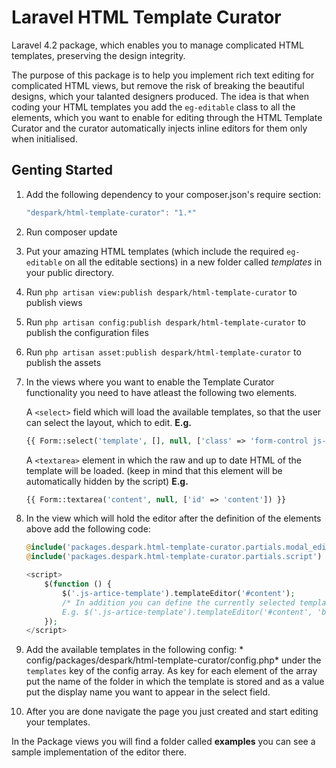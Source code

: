 # Laravel HTML Template Curator
Laravel 4.2 package, which enables you to manage complicated HTML templates, preserving the design integrity.

The purpose of this package is to help you implement rich text editing for complicated HTML views, but remove the risk of breaking the beautiful designs, which your talanted designers produced.
The idea is that when coding your HTML templates you add the `eg-editable` class to all the elements, which you want to enable for editing through the HTML Template Curator and the curator automatically injects inline editors for them only when initialised.

## Genting Started
1. Add the following dependency to your composer.json's require section:
	```javascript
	"despark/html-template-curator": "1.*"
	```
2. Run composer update
3. Put your amazing HTML templates (which include the required `eg-editable` on all the editable sections) in a new folder called *templates* in your public directory.
4. Run `php artisan view:publish despark/html-template-curator` to publish views
5. Run `php artisan config:publish despark/html-template-curator` to publish the configuration files
6. Run `php artisan asset:publish despark/html-template-curator` to publish the assets
7. In the views where you want to enable the Template Curator functionality you need to have atleast the following two elements.

	A `<select>` field which will load the available templates, so that the user can select the layout, which to edit.
	**E.g.**
	```php
	{{ Form::select('template', [], null, ['class' => 'form-control js-artice-template']) }}
	```
	
	A `<textarea>` element in which the raw and up to date HTML of the template will be loaded. (keep in mind that this element will be automatically hidden by the script)
	**E.g.**
	```php
	{{ Form::textarea('content', null, ['id' => 'content']) }}
	```
8. In the view which will hold the editor after the definition of the elements above add the following code:
	```php
	@include('packages.despark.html-template-curator.partials.modal_editor_definition') //Includes the modal popup
	@include('packages.despark.html-template-curator.partials.script') //The needed JavaScript files for the HTML Template Curator
	
	<script>
		$(function () {
			$('.js-artice-template').templateEditor('#content'); 
			/* In addition you can define the currently selected template with its value in select box as second parameter - usefull when editing already saved page. And custom selector for the container, which will contain the visual presentation of the template as a 3rd parameter
			E.g. $('.js-artice-template').templateEditor('#content', 'book', '#my_selector');*/ 
		});
	</script>
	```
9. Add the available templates in the following config: * config/packages/despark/html-template-curator/config.php* under the `templates` key of the config array. As key for each element of the array put the name of the folder in which the template is stored  and as a value put the display name you want to appear in the select field.
10. After you are done navigate the page you just created and start editing your templates.

In the Package views you will find a folder called **examples** you can see a sample implementation of the editor there. 

